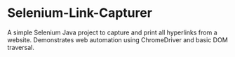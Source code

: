 # Selenium-Link-Capturer
A simple Selenium Java project to capture and print all hyperlinks from a website. Demonstrates web automation using ChromeDriver and basic DOM traversal.
